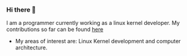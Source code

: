 ### Hi there 👋
I am a programmer currently working as a linux kernel developer. My contributions so far can be found [here](https://git.kernel.org/pub/scm/linux/kernel/git/next/linux-next.git/log/?qt=grep&q=menghani)
- My areas of interest are: Linux Kernel development and computer architecture.
<!--
**gum3ng/gum3ng** is a ✨ _special_ ✨ repository because its `README.md` (this file) appears on your GitHub profile.

Here are some ideas to get you started:

- 🔭 I’m currently working on ...
- 🌱 I’m currently learning ...
- 👯 I’m looking to collaborate on ...
- 🤔 I’m looking for help with ...
- 💬 Ask me about ...
- 📫 How to reach me: ...
- 😄 Pronouns: ...
- ⚡ Fun fact: ...
-->
